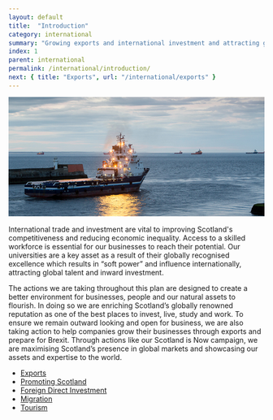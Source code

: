 ```yaml
---
layout: default
title:  "Introduction"
category: international
summary: "Growing exports and international investment and attracting global talent."
index: 1
parent: international
permalink: /international/introduction/
next: { title: "Exports", url: "/international/exports" }
---
```

![](/assets/images/pageimages/International.20.jpg)
<br>

International trade and investment are vital to improving Scotland's competitiveness and reducing economic inequality. Access to a skilled workforce is essential for our businesses to reach their potential. Our universities are a key asset as a result of their globally recognised excellence which results in “soft power” and influence internationally, attracting global talent and inward investment. 

The actions we are taking throughout this plan are designed to create a better environment for businesses, people and our natural assets to flourish. In doing so we are enriching Scotland’s globally renowned reputation as one of the best places to invest, live, study and work. To ensure we remain outward looking and open for business, we are also taking action to help companies grow their businesses through exports and prepare for Brexit. Through actions like our Scotland is Now campaign, we are maximising Scotland’s presence in global markets and showcasing our assets and expertise to the world. 


* [Exports](/international/exports/)
* [Promoting Scotland](/international/promoting-scotland/)
* [Foreign Direct Investment](/international/foreign-direct-investment/)
* [Migration](/international/migration/)
* [Tourism](/international/tourism/)
